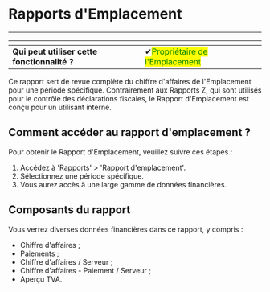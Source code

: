 # Rapports d'Emplacement

-----

<table data-card-size="large" data-view="cards" data-full-width="false"><thead><tr><th></th><th></th><th></th></tr></thead><tbody><tr><td><strong>Qui peut utiliser cette fonctionnalité ?</strong></td><td><span data-gb-custom-inline data-tag="emoji" data-code="2714">✔</span><mark style="color:green;">Propriétaire de l'Emplacement</mark></td><td></td></tr></tbody></table>

Ce rapport sert de revue complète du chiffre d'affaires de l'Emplacement pour une période spécifique. Contrairement aux Rapports Z, qui sont utilisés pour le contrôle des déclarations fiscales, le Rapport d'Emplacement est conçu pour un utilisant interne.

## Comment accéder au rapport d'emplacement ?

Pour obtenir le Rapport d'Emplacement, veuillez suivre ces étapes :

1. Accédez à 'Rapports' > 'Rapport d'emplacement'.
2. Sélectionnez une période spécifique.
3. Vous aurez accès à une large gamme de données financières.

## Composants du rapport

Vous verrez diverses données financières dans ce rapport, y compris :

- Chiffre d'affaires ;
- Paiements ;
- Chiffre d'affaires / Serveur ;
- Chiffre d'affaires - Paiement / Serveur ;
- Aperçu TVA.

